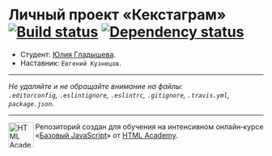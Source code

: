 # Личный проект «Кекстаграм» [![Build status][travis-image]][travis-url] [![Dependency status][dependency-image]][dependency-url]

* Студент: [Юлия Гладышева](https://up.htmlacademy.ru/javascript/4/user/172348).
* Наставник: `Евгений Кузнецов`.

---

_Не удаляйте и не обращайте внимание на файлы:_<br>
_`.editorconfig`, `.eslintignore`, `.eslintrc`, `.gitignore`, `.travis.yml`, `package.json`._

---

<a href="https://htmlacademy.ru/intensive/javascript"><img align="left" width="50" height="50" title="HTML Academy" src="https://up.htmlacademy.ru/static/img/intensive/javascript/logo-for-github.svg"></a>

Репозиторий создан для обучения на интенсивном онлайн‑курсе «[Базовый JavaScript](https://htmlacademy.ru/intensive/javascript)» от [HTML Academy](https://htmlacademy.ru).

[travis-image]: https://travis-ci.org/htmlacademy-javascript/172348-kekstagram.svg?branch=master
[travis-url]: https://travis-ci.org/htmlacademy-javascript/172348-kekstagram
[dependency-image]: https://david-dm.org/htmlacademy-javascript/172348-kekstagram.svg?style=flat-square
[dependency-url]: https://david-dm.org/htmlacademy-javascript/172348-kekstagram
